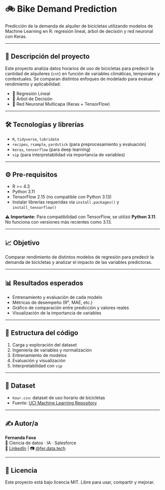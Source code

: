 # 🚲 Bike Demand Prediction

Predicción de la demanda de alquiler de bicicletas utilizando modelos de Machine Learning en R: regresión lineal, árbol de decisión y red neuronal con Keras.

---

## 📂 Descripción del proyecto

Este proyecto analiza datos horarios de uso de bicicletas para predecir la cantidad de alquileres (`cnt`) en función de variables climáticas, temporales y contextuales. Se comparan distintos enfoques de modelado para evaluar rendimiento y aplicabilidad:

- 🔹 Regresión Lineal  
- 🌳 Árbol de Decisión  
- 🧠 Red Neuronal Multicapa (Keras + TensorFlow)

---

## 🛠 Tecnologías y librerías

- `R`, `tidyverse`, `lubridate`
- `recipes`, `rsample`, `yardstick` (para preprocesamiento y evaluación)
- `keras`, `tensorflow` (para deep learning)
- `vip` (para interpretabilidad vía importancia de variables)

---

## ⚙️ Pre-requisitos

- R >= 4.3  
- Python 3.11  
- TensorFlow 2.15 (no compatible con Python 3.13)  
- Instalar librerías requeridas vía `install.packages()` y `install_tensorflow()`  

⚠️ **Importante:** Para compatibilidad con TensorFlow, se utilizó **Python 3.11**. No funciona con versiones más recientes como 3.13.

---

## 📈 Objetivo

Comparar rendimiento de distintos modelos de regresión para predecir la demanda de bicicletas y analizar el impacto de las variables predictoras.

---

## 📊 Resultados esperados

- Entrenamiento y evaluación de cada modelo
- Métricas de desempeño (R², MAE, etc.)
- Gráfico de comparación entre predicción y valores reales
- Visualización de la importancia de variables

---

## 🧪 Estructura del código

1. Carga y exploración del dataset
2. Ingeniería de variables y normalización
3. Entrenamiento de modelos
4. Evaluación y visualización
5. Interpretabilidad con `vip`

---

## 📁 Dataset

- `hour.csv`: dataset de uso horario de bicicletas
- Fuente: [UCI Machine Learning Repository](https://archive.ics.uci.edu/ml/datasets/Bike+Sharing+Dataset)

---

## ✍️ Autor/a

**Fernanda Fava**  
💼 Ciencia de datos · IA · Salesforce  
📎 [LinkedIn](https://www.linkedin.com/in/fernanda-fava-91a453125/) | 📷 [@fer.data.tech](https://www.instagram.com/fer.data.tech)

---

## 📌 Licencia

Este proyecto está bajo licencia MIT. Libre para usar, compartir y mejorar.
